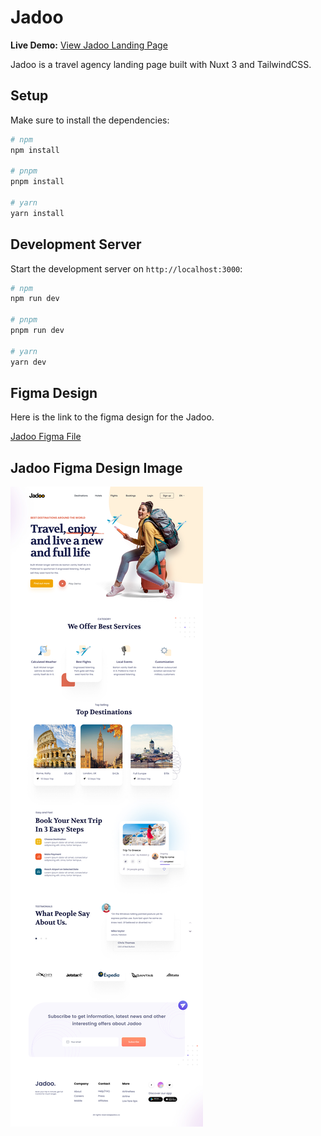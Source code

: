 # Jadoo

**Live Demo:** [View Jadoo Landing Page](https://jadoo-sandy.vercel.app)


Jadoo is a travel agency landing page built with Nuxt 3 and TailwindCSS.

## Setup

Make sure to install the dependencies:

```bash
# npm
npm install

# pnpm
pnpm install

# yarn
yarn install
```

## Development Server

Start the development server on `http://localhost:3000`:

```bash
# npm
npm run dev

# pnpm
pnpm run dev

# yarn
yarn dev
```

## Figma Design

Here is the link to the figma design for the Jadoo.

[Jadoo Figma File](https://www.figma.com/file/ueZJdVwFai18bVSDnkhsN1/Travel-Website-Landing-Page-(Community)-(Copy)?type=design&node-id=0%3A1&mode=design&t=nFhek10pRK80Fsv0-1)

## Jadoo Figma Design Image

![Jadoo ](/jadoo.jpg "Jadoo ")
